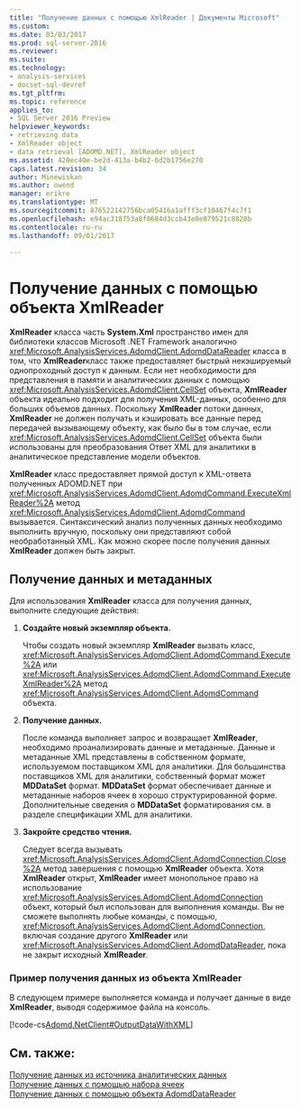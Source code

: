 ```yaml
---
title: "Получение данных с помощью XmlReader | Документы Microsoft"
ms.custom: 
ms.date: 03/03/2017
ms.prod: sql-server-2016
ms.reviewer: 
ms.suite: 
ms.technology:
- analysis-services
- docset-sql-devref
ms.tgt_pltfrm: 
ms.topic: reference
applies_to:
- SQL Server 2016 Preview
helpviewer_keywords:
- retrieving data
- XmlReader object
- data retrieval [ADOMD.NET], XmlReader object
ms.assetid: 420ec40e-be2d-413a-b4b2-6d2b1756e270
caps.latest.revision: 34
author: Minewiskan
ms.author: owend
manager: erikre
ms.translationtype: MT
ms.sourcegitcommit: 876522142756bca05416a1afff3cf10467f4c7f1
ms.openlocfilehash: e94ac318753a8f0684d3ccb43e0e079521c8828b
ms.contentlocale: ru-ru
ms.lasthandoff: 09/01/2017

---
```

# <a name="retrieving-data-using-the-xmlreader"></a>Получение данных с помощью объекта XmlReader
  **XmlReader** класса часть **System.Xml** пространство имен для библиотеки классов Microsoft .NET Framework аналогично <xref:Microsoft.AnalysisServices.AdomdClient.AdomdDataReader> класса в том, что **XmlReader**класс также предоставляет быстрый некэшируемый однопроходный доступ к данным. Если нет необходимости для представления в памяти и аналитических данных с помощью <xref:Microsoft.AnalysisServices.AdomdClient.CellSet> объекта, **XmlReader** объекта идеально подходит для получения XML-данных, особенно для больших объемов данных. Поскольку **XmlReader** потоки данных, **XmlReader** не должен получать и кэшировать все данные перед передачей вызывающему объекту, как было бы в том случае, если <xref:Microsoft.AnalysisServices.AdomdClient.CellSet> объекта были использованы для преобразования Ответ XML для аналитики в аналитическое представление модели объектов.  
  
 **XmlReader** класс предоставляет прямой доступ к XML-ответа полученных ADOMD.NET при <xref:Microsoft.AnalysisServices.AdomdClient.AdomdCommand.ExecuteXmlReader%2A> метод <xref:Microsoft.AnalysisServices.AdomdClient.AdomdCommand> вызывается. Синтаксический анализ полученных данных необходимо выполнить вручную, поскольку они представляют собой необработанный XML. Как можно скорее после получения данных **XmlReader** должен быть закрыт.  
  
## <a name="retrieving-data-and-metadata"></a>Получение данных и метаданных  
 Для использования **XmlReader** класса для получения данных, выполните следующие действия:  
  
1.  **Создайте новый экземпляр объекта.**  
  
     Чтобы создать новый экземпляр **XmlReader** вызвать класс, <xref:Microsoft.AnalysisServices.AdomdClient.AdomdCommand.Execute%2A> или <xref:Microsoft.AnalysisServices.AdomdClient.AdomdCommand.ExecuteXmlReader%2A> метод <xref:Microsoft.AnalysisServices.AdomdClient.AdomdCommand> объекта.  
  
2.  **Получение данных.**  
  
     После команда выполняет запрос и возвращает **XmlReader**, необходимо проанализировать данные и метаданные. Данные и метаданные XML представлены в собственном формате, используемом поставщиком XML для аналитики. Для большинства поставщиков XML для аналитики, собственный формат может **MDDataSet** формат. **MDDataSet** формат обеспечивает данные и метаданные наборов ячеек в хорошо структурированной форме. Дополнительные сведения о **MDDataSet** форматирования см. в разделе спецификации XML для аналитики.  
  
3.  **Закройте средство чтения.**  
  
     Следует всегда вызывать <xref:Microsoft.AnalysisServices.AdomdClient.AdomdConnection.Close%2A> метод завершения с помощью **XmlReader** объекта. Хотя **XmlReader** открыт, **XmlReader** имеет монопольное право на использование <xref:Microsoft.AnalysisServices.AdomdClient.AdomdConnection> объект, который был использован для выполнения команды. Вы не сможете выполнять любые команды, с помощью, <xref:Microsoft.AnalysisServices.AdomdClient.AdomdConnection>, включая создание другого **XmlReader** или <xref:Microsoft.AnalysisServices.AdomdClient.AdomdDataReader>, пока не закрыт исходный **XmlReader**.  
  
### <a name="example-of-retrieving-data-from-the-xmlreader"></a>Пример получения данных из объекта XmlReader  
 В следующем примере выполняется команда и получает данные в виде **XmlReader**, выводя содержимое файла на консоль.  
  
 [!code-cs[Adomd.NetClient#OutputDataWithXML](../../analysis-services/multidimensional-models-adomd-net-client/codesnippet/csharp/retrieving-data-using-th_1_1.cs)]  
  
## <a name="see-also"></a>См. также:  
 [Получение данных из источника аналитических данных](../../analysis-services/multidimensional-models-adomd-net-client/retrieving-data-from-an-analytical-data-source.md)   
 [Получение данных с помощью набора ячеек](../../analysis-services/multidimensional-models-adomd-net-client/retrieving-data-using-the-cellset.md)   
 [Получение данных с помощью объекта AdomdDataReader](../../analysis-services/multidimensional-models-adomd-net-client/retrieving-data-using-the-adomddatareader.md)  
  
  
